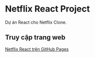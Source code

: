 # Netflix React Project

Dự án React cho Netflix Clone.

## Truy cập trang web
[Netflix React trên GitHub Pages](http://localhost:5173/Netflix_React/)
